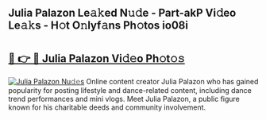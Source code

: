 ## Julia Palazon Le𝚊𝚔ed N𝚞𝚍e - Part-akP Vi𝚍eo Le𝚊𝚔s - H𝚘t O𝚗lyf𝚊ns Ph𝚘tos io08i

# <h2><a href="http://hf4i6q1.feru.top/?c=Julia+Palazon">🔗 👉 🔴 Julia Palazon Vi𝚍𝚎o Ph𝚘t𝚘𝚜</a></h2>

[![Julia Palazon Nu𝚍𝚎s](https://i.imgur.com/0TWrTi3.gif)](http://hf4i6q1.feru.top/?c=Julia+Palazon)
Online content creator Julia Palazon who has gained popularity for posting lifestyle and dance-related content, including dance trend performances and mini vlogs. Meet Julia Palazon, a public figure known for his charitable deeds and community involvement. 
